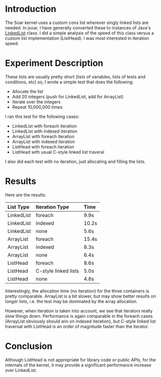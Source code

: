 # Introduction #

The Soar kernel uses a custom cons list wherever singly linked lists are needed. In jsoar, I have generally converted these to instances of Java's [LinkedList](http://java.sun.com/javase/6/docs/api/java/util/LinkedList.html) class. I did a simple analysis of the speed of this class versus a custom list implementation (ListHead). I was most interested in iteration speed.

# Experiment Description #
These lists are usually pretty short (lists of variables, lists of tests and conditions, etc) so, I wrote a simple test that does the following:

  * Allocate the list
  * Add 20 integers (push for LinkedList, add for ArrayList)
  * Iterate over the integers
  * Repeat 10,000,000 times

I ran this test for the following cases:

  * LinkedList with foreach iteration
  * LinkedList with indexed iteration
  * ArrayList with foreach iteration
  * ArrayList with indexed iteration
  * ListHead with foreach iteration
  * ListHead with usual C-style linked list traveral

I also did each test with no iteration, just allocating and filling the lists.

# Results #
Here are the results:

| List Type | Iteration Type | Time |
|:----------|:---------------|:-----|
| LinkedList | foreach | 9.9s |
| LinkedList | indexed | 10.2s |
| LinkedList | none| 5.6s |
| ArrayList | foreach | 15.4s |
| ArrayList | indexed | 8.3s |
| ArrayList | none | 6.4s |
| ListHead | foreach | 8.6s |
| ListHead | C-style linked lists | 5.0s |
| ListHead | none | 4.8s |

Interestingly, the allocation time (no iteration) for the three containers is pretty comparable. ArrayList is a bit slower, but may show better results on longer lists, i.e. the test may be dominated by the array allocation.

However, when iteration is taken into account, we see that iterators really slow things down. Performance is again comparable in the foreach cases (ArrayList obviously should win on indexed iteration), but C-style linked list traversal with ListHead is an order of magnitude faster than the iterator.

# Conclusion #
Although ListHead is not appropriate for library code or public APIs, for the internals of the kernel, it may provide a significant performance increase over LinkedList.